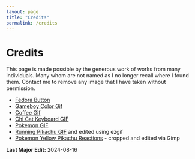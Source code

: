 ```yaml
---
layout: page
title: "Credits"
permalink: /credits
---
```

# Credits

This page is made possible by the generous work of works from many individuals. Many whom are not named as I no longer recall where I found them.
Contact me to remove any image that I have taken without permission.

* [Fedora Button](https://fedora.nicubunu.ro/banners/)
* [Gameboy Color Gif](https://media.baamboozle.com/uploads/images/748172/1673506440_19528_gif-url.gif)
* [Coffee Gif](https://tenor.com/view/cat-coffee-xyi-gif-7215069890640121360)
* [Chi Cat Keyboard GIF](https://en.picmix.com/stamp/cat-chat-katze-animal-gif-anime-animated-animation-tube-kawaii-manga-computer-mignon-1622953)
* [Pokemon GIF](https://meltingsnow.neocities.org/)
* [Running Pikachu GIF](https://tenor.com/view/run-pokemon-pikachu-rush-gif-15606657) and edited using ezgif
* [Pokemon Yellow Pikachu Reactions](https://cure-me-of-these-symptoms.tumblr.com/post/29834569782/oestranhomundodek-so-this-is-pok%C3%A9mon-yellow) - cropped and edited via Gimp

<p class = "last-edit"><b>Last Major Edit:</b> 2024-08-16</p> 
